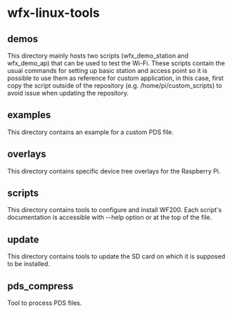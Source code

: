 # wfx-linux-tools

## demos
This directory mainly hosts two scripts (wfx_demo_station and wfx_demo_ap) that can be used to test the Wi-Fi.
These scripts contain the usual commands for setting up basic station and access point so it is possible to use them as reference for custom application, in this case, first copy the script outside of the repository (e.g. /home/pi/custom_scripts) to avoid issue when updating the repository.

## examples
This directory contains an example for a custom PDS file.

## overlays
This directory contains specific device tree overlays for the Raspberry Pi.

## scripts
This directory contains tools to configure and install WF200.
Each script's documentation is accessible with --help option or at the top of the file.

## update
This directory contains tools to update the SD card on which it is supposed to be installed.

## pds_compress
Tool to process PDS files.

